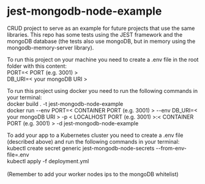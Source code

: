 # jest-mongodb-node-example
CRUD project to serve as an example for future projects that use the same libraries. This repo has some tests using the JEST framework and the mongoDB database (the tests also use mongoDB, but in memory using the mongodb-memory-server library).

To run this project on your machine you need to create a .env file in the root folder with this content:<br>
PORT=< PORT (e.g. 3001) ><br>
DB_URI=< your mongoDB URI ><br>

To run this project using docker you need to run the following commands in your terminal:<br>
docker build . -t jest-mongodb-node-example<br>
docker run --env PORT=< CONTAINER PORT (e.g. 3001) > --env DB_URI=< your mongoDB URI > -p < LOCALHOST PORT (e.g. 3001) >:< CONTAINER PORT (e.g. 3001) > -d jest-mongodb-node-example<br>

To add your app to a Kubernetes cluster you need to create a .env file (described above) and run the following commands in your terminal:<br>
kubectl create secret generic jest-mongodb-node-secrets --from-env-file=.env<br>
kubectl apply -f deployment.yml<br>
<br>
(Remember to add your worker nodes ips to the mongoDB whitelist)<br>
